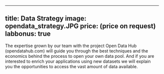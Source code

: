 <!--
SPDX-FileCopyrightText: NOI Techpark <digital@noi.bz.it>

SPDX-License-Identifier: CC0-1.0
-->

---
title: Data Strategy
image: opendata_strategy.JPG
price: (price on request)  
labbonus: true
---
The expertise grown by our team with the project Open Data Hub (opendatahub.com) will guide you through the best techniques and the economics behind the process to open your own data pool. And if you are interested to enrich your applications using new datasets we will explain you the opportunities to access the vast amount of data available.
<!--more--> 